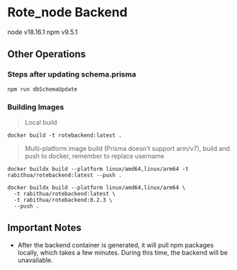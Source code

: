 # Rote_node Backend

node v18.16.1
npm v9.5.1

## Other Operations

### Steps after updating schema.prisma

```
npm run dbSchemaUpdate
```

### Building Images

> Local build

```
docker build -t rotebackend:latest .
```

> Multi-platform image build (Prisma doesn't support arm/v7), build and push to docker, remember to replace username

```
docker buildx build --platform linux/amd64,linux/arm64 -t rabithua/rotebackend:latest --push .

docker buildx build --platform linux/amd64,linux/arm64 \
  -t rabithua/rotebackend:latest \
  -t rabithua/rotebackend:0.2.3 \
  --push .
```

## Important Notes

- After the backend container is generated, it will pull npm packages locally, which takes a few minutes. During this time, the backend will be unavailable.
